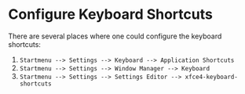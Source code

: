 # Configure Keyboard Shortcuts

There are several places where one could configure the keyboard shortcuts:

1. `Startmenu --> Settings --> Keyboard --> Application Shortcuts`
2. `Startmenu --> Settings --> Window Manager --> Keyboard`
3. `Startmenu --> Settings --> Settings Editor --> xfce4-keyboard-shortcuts`
